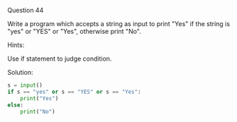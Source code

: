 Question 44

Write a program which accepts a string as input to print "Yes" if the string is "yes" 
or "YES" or "Yes", otherwise print "No".

Hints:

Use if statement to judge condition.

Solution:

```python
s = input()
if s == "yes" or s == "YES" or s == "Yes":
    print("Yes")
else:
    print("No")
```
